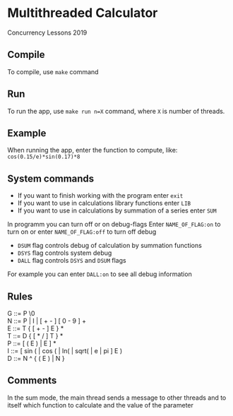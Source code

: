# Multithreaded Calculator

Concurrency Lessons 2019

## Compile

To compile, use `make` command

## Run

To run the app, use `make run n=X` command, where `X` is number of threads.

## Example

When running the app, enter the function to compute, like:
`cos(0.15/e)*sin(0.17)*8`

## System commands

* If you want to finish working with the program enter `exit`
* If you want to use in calculations library functions enter `LIB`
* If you want to use in calculations by summation of a series enter `SUM`

In programm you can turn off or on debug-flags
Enter `NAME_OF_FLAG:on` to turn on or enter `NAME_OF_FLAG:off` to turn off debug  

* `DSUM` flag controls debug of calculation by summation functions
* `DSYS` flag controls system debug
* `DALL` flag controls `DSYS` and `DSUM` flags

For example you can enter `DALL:on` to see all debug information

## Rules

G ::= P \0  
N ::= P | I | [ + - ] [ 0 - 9 ] +  
E ::= T { [ + - ] E } *  
T ::= D { [ * / ] T } *  
P ::= [ ( E ) | E ] *  
I ::= [ sin ( | cos ( | ln(  | sqrt( | e |  pi ] E )  
D ::= N ^ { ( E ) | N }  

## Comments

In the sum mode, the main thread sends a message to other threads and to itself which function to calculate and the value of the parameter